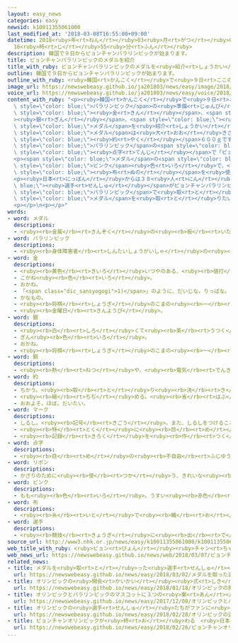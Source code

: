 ```yaml
---
layout: easy_news
categories: easy
newsid: k10011355061000
last_modified_at: '2018-03-08T16:55:00+09:00'
datetime: 2018<ruby>年<rt>ねん</rt></ruby>03<ruby>月<rt>がつ</rt></ruby>08<ruby>日<rt>にち</rt></ruby>
  16<ruby>時<rt>じ</rt></ruby>55<ruby>分<rt>ふん</rt></ruby>
description: 韓国で９日からピョンチャンパラリンピックが始まります。
title: ピョンチャンパラリンピックのメダルを紹介
title_with_ruby: ピョンチャンパラリンピックのメダルを<ruby>紹介<rt>しょうかい</rt></ruby>
outline: 韓国で９日からピョンチャンパラリンピックが始まります。
outline_with_ruby: <ruby>韓国<rt>かんこく</rt></ruby>で<ruby>９日<rt>ここのか</rt></ruby>からピョンチャンパラリンピックが<ruby>始<rt>はじ</rt></ruby>まります。
image_url: https://newswebeasy.github.io/ja201803/news/easy/image/2018/03/08/k10011355061000.jpg
voice_url: https://newswebeasy.github.io/ja201803/news/easy/voice/2018/03/08/k10011355061000.mp3
content_with_ruby: "<p><ruby>韓国<rt>かんこく</rt></ruby>で<ruby>９日<rt>ここのか</rt></ruby>からピョンチャンパラリンピックが<ruby>始<rt>はじ</rt></ruby>まります。<span\
  \ style=\"color: blue;\">パラリンピック</span>の<ruby>準備<rt>じゅんび</rt></ruby>をしている<ruby>組織委員会<rt>そしきいいんかい</rt></ruby>は<ruby>７日<rt>なのか</rt></ruby>、<span\
  \ style=\"color: blue;\"><ruby>金<rt>きん</rt></ruby></span>、<span style=\"color: blue;\"\
  ><ruby>銀<rt>ぎん</rt></ruby></span>、<span style=\"color: blue;\"><ruby>銅<rt>どう</rt></ruby></span><span\
  \ style=\"color: blue;\">メダル</span>を<ruby>紹介<rt>しょうかい</rt></ruby>しました。</p>\n<p><span\
  \ style=\"color: blue;\">メダル</span>は<ruby>大<rt>おお</rt></ruby>きさが９．２ｃｍで、<ruby>重<rt>おも</rt></ruby>さが<span\
  \ style=\"color: blue;\"><ruby>約<rt>やく</rt></ruby></span>６００ｇです。<ruby>表<rt>おもて</rt></ruby>には<span\
  \ style=\"color: blue;\">パラリンピック</span>の<span style=\"color: blue;\">マーク</span>と、<ruby>目<rt>め</rt></ruby>が<ruby>見<rt>み</rt></ruby>えない<ruby>人<rt>ひと</rt></ruby>にわかるように<span\
  \ style=\"color: blue;\"><ruby>点字<rt>てんじ</rt></ruby></span>で「ピョンチャンパラリンピック２０１８」とかいてあります。<ruby>横<rt>よこ</rt></ruby>には<ruby>英語<rt>えいご</rt></ruby>と<ruby>韓国語<rt>かんこくご</rt></ruby>で、「ピョンチャンパラリンピック２０１８」とかいてあります。</p>\n\
  <p><span style=\"color: blue;\">メダル</span>の<span style=\"color: blue;\">リボン</span>は<ruby>青<rt>あお</rt></ruby><ruby>緑<rt>みどり</rt></ruby>と<span\
  \ style=\"color: blue;\">ピンク</span><ruby>色<rt>いろ</rt></ruby>で、<ruby>韓国<rt>かんこく</rt></ruby>に<ruby>昔<rt>むかし</rt></ruby>からある<ruby>絹<rt>きぬ</rt></ruby>の<span\
  \ style=\"color: blue;\"><ruby>布<rt>ぬの</rt></ruby></span>を<ruby>使<rt>つか</rt></ruby>っています。</p>\n\
  <p><ruby>日本<rt>にっぽん</rt></ruby>からは３８<ruby>人<rt>にん</rt></ruby>の<span style=\"color:\
  \ blue;\"><ruby>選手<rt>せんしゅ</rt></ruby></span>がピョンチャンパラリンピックに<ruby>出<rt>で</rt></ruby>る<ruby>予定<rt>よてい</rt></ruby>です。<ruby>日本<rt>にっぽん</rt></ruby>は、４<ruby>年<rt>ねん</rt></ruby><ruby>前<rt>まえ</rt></ruby>の<span\
  \ style=\"color: blue;\">パラリンピック</span>で<ruby>取<rt>と</rt></ruby>った６<ruby>個<rt>こ</rt></ruby>より<ruby>多<rt>おお</rt></ruby>くの<span\
  \ style=\"color: blue;\">メダル</span>を<ruby>取<rt>と</rt></ruby>りたいと<ruby>考<rt>かんが</rt></ruby>えています。</p>\n\
  <p></p>\n<p></p>"
words:
- word: メダル
  descriptions:
  - <ruby><rb>金属</rb><rt>きんぞく</rt></ruby>の<ruby><rb>板</rb><rt>いた</rt></ruby>に、<ruby><rb>絵</rb><rt>え</rt></ruby>や<ruby><rb>文字</rb><rt>もじ</rt></ruby>などをうきぼりにしたもの。<ruby><rb>記念品</rb><rt>きねんひん</rt></ruby>や<ruby><rb>賞品</rb><rt>しょうひん</rt></ruby>などにする。
- word: パラリンピック
  descriptions:
  - <ruby><rb>身体障害者</rb><rt>しんたいしょうがいしゃ</rt></ruby>の<ruby><rb>国際</rb><rt>こくさい</rt></ruby>スポーツ<ruby><rb>大会</rb><rt>たいかい</rt></ruby>。<ruby><rb>四年</rb><rt>よねん</rt></ruby>に<ruby><rb>一度</rb><rt>いちど</rt></ruby>、オリンピック<ruby><rb>開催地</rb><rt>かいさいち</rt></ruby>で<ruby><rb>行</rb><rt>おこな</rt></ruby>われる。
- word: 金
  descriptions:
  - <ruby><rb>黄色</rb><rt>きいろ</rt></ruby>いつやのある、<ruby><rb>値打</rb><rt>ねう</rt></ruby>ちの<ruby><rb>高</rb><rt>たか</rt></ruby>い<ruby><rb>金属</rb><rt>きんぞく</rt></ruby>。こがね。
  - こがね<ruby><rb>色</rb><rt>いろ</rt></ruby>。
  - おかね。
  - 「<span class="dic_sansyogogi">1)</span>」のように、だいじな。りっぱな。
  - かなもの。
  - <ruby><rb>将棋</rb><rt>しょうぎ</rt></ruby>のこまの<ruby><rb>一</rb><rt>ひと</rt></ruby>つ。
  - <ruby><rb>金曜日</rb><rt>きんようび</rt></ruby>。
- word: 銀
  descriptions:
  - <ruby><rb>白</rb><rt>しろ</rt></ruby>くて<ruby><rb>美</rb><rt>うつく</rt></ruby>しいつやを<ruby><rb>持</rb><rt>も</rt></ruby>った<ruby><rb>金属</rb><rt>きんぞく</rt></ruby>。<ruby><rb>熱</rb><rt>ねつ</rt></ruby>や<ruby><rb>電気</rb><rt>でんき</rt></ruby>をよく<ruby><rb>伝</rb><rt>つた</rt></ruby>える。<ruby><rb>金</rb><rt>きん</rt></ruby>より<ruby><rb>軽</rb><rt>かる</rt></ruby>くてかたい。
  - ぎん<ruby><rb>色</rb><rt>いろ</rt></ruby>。
  - おかね。
  - <ruby><rb>将棋</rb><rt>しょうぎ</rt></ruby>のこまの<ruby><rb>一</rb><rt>ひと</rt></ruby>つ。
- word: 銅
  descriptions:
  - <ruby><rb>熱</rb><rt>ねつ</rt></ruby>や、<ruby><rb>電気</rb><rt>でんき</rt></ruby>をよく<ruby><rb>伝</rb><rt>つた</rt></ruby>える、<ruby><rb>赤</rb><rt>あか</rt></ruby>っぽい<ruby><rb>金属</rb><rt>きんぞく</rt></ruby>。あかがね。
- word: 約
  descriptions:
  - ちかう。<ruby><rb>取</rb><rt>と</rt></ruby>り<ruby><rb>決</rb><rt>き</rt></ruby>める。
  - <ruby><rb>縮</rb><rt>ちぢ</rt></ruby>める。<ruby><rb>省</rb><rt>はぶ</rt></ruby>く。<ruby><rb>簡単</rb><rt>かんたん</rt></ruby>にする。
  - おおよそ。ほぼ。だいたい。
- word: マーク
  descriptions:
  - しるし。<ruby><rb>記号</rb><rt>きごう</rt></ruby>。また、しるしをつけること。
  - <ruby><rb>特</rb><rt>とく</rt></ruby>に<ruby><rb>目</rb><rt>め</rt></ruby>をつけて<ruby><rb>注意</rb><rt>ちゅうい</rt></ruby>すること。
  - <ruby><rb>記録</rb><rt>きろく</rt></ruby>を<ruby><rb>作</rb><rt>つく</rt></ruby>ること。
- word: 点字
  descriptions:
  - <ruby><rb>目</rb><rt>め</rt></ruby>の<ruby><rb>不自由</rb><rt>ふじゆう</rt></ruby>な<ruby><rb>人</rb><rt>ひと</rt></ruby>が、<ruby><rb>指</rb><rt>ゆび</rt></ruby>の<ruby><rb>先</rb><rt>さき</rt></ruby>でさわって<ruby><rb>読</rb><rt>よ</rt></ruby>む、<ruby><rb>文字</rb><rt>もじ</rt></ruby>の<ruby><rb>代</rb><rt>か</rt></ruby>わりになるしるし。<ruby><rb>紙</rb><rt>かみ</rt></ruby>などの<ruby><rb>表面</rb><rt>ひょうめん</rt></ruby>にうき<ruby><rb>出</rb><rt>だ</rt></ruby>させた<ruby><rb>小</rb><rt>ちい</rt></ruby>さな<ruby><rb>点</rb><rt>てん</rt></ruby>を<ruby><rb>組</rb><rt>く</rt></ruby>み<ruby><rb>合</rb><rt>あ</rt></ruby>わせて<ruby><rb>使</rb><rt>つか</rt></ruby>う。
- word: リボン
  descriptions:
  - かざりのために<ruby><rb>使</rb><rt>つか</rt></ruby>う、きれいな<ruby><rb>色</rb><rt>いろ</rt></ruby>の、はばのせまい<ruby><rb>布</rb><rt>ぬの</rt></ruby>。また、そのかざり。
- word: ピンク
  descriptions:
  - もも<ruby><rb>色</rb><rt>いろ</rt></ruby>。うすい<ruby><rb>赤色</rb><rt>あかいろ</rt></ruby>。
- word: 布
  descriptions:
  - <ruby><rb>糸</rb><rt>いと</rt></ruby>で<ruby><rb>織</rb><rt>お</rt></ruby>った<ruby><rb>物</rb><rt>もの</rt></ruby>。<ruby><rb>織物</rb><rt>おりもの</rt></ruby>。きれ。
- word: 選手
  descriptions:
  - <ruby><rb>競技</rb><rt>きょうぎ</rt></ruby>に<ruby><rb>出</rb><rt>で</rt></ruby>るために<ruby><rb>選</rb><rt>えら</rt></ruby>ばれた<ruby><rb>人</rb><rt>ひと</rt></ruby>。
source_url: http://www3.nhk.or.jp/news/easy/k10011355061000/k10011355061000.html
web_title_with_ruby: <ruby>ピョン<rt>ぴょん</rt></ruby><ruby>チャン<rt>ちゃん</rt></ruby><ruby>パラリンピック<rt>ぱらりんぴっく</rt></ruby>の<ruby>メダル<rt>めだる</rt></ruby><ruby>公開<rt>こうかい</rt></ruby>
web_news_url: https://newswebeasy.github.io/news/web/2018/03/07/ピョンチャンパラリンピックのメダル公開
related_news:
- title: メダルを<ruby>取<rt>と</rt></ruby>った<ruby>選手<rt>せんしゅ</rt></ruby>の<ruby>切手<rt>きって</rt></ruby>が３０<ruby>万<rt>まん</rt></ruby>セット<ruby>以上<rt>いじょう</rt></ruby><ruby>売<rt>う</rt></ruby>れる
  url: https://newswebeasy.github.io/news/easy/2018/03/02/メダルを取った選手の切手が30万セット以上売れる
- title: オリンピックの<ruby>開会<rt>かいかい</rt></ruby><ruby>式<rt>しき</rt></ruby>　<ruby>韓国<rt>かんこく</rt></ruby>と<ruby>北朝鮮<rt>きたちょうせん</rt></ruby>の<ruby>選手<rt>せんしゅ</rt></ruby>は<ruby>一緒<rt>いっしょ</rt></ruby>に<ruby>歩<rt>ある</rt></ruby>く
  url: https://newswebeasy.github.io/news/easy/2018/01/18/オリンピックの開会式-韓国と北朝鮮の選手は一緒に歩く
- title: オリンピックとパラリンピックのマスコットに３つの<ruby>案<rt>あん</rt></ruby>
  url: https://newswebeasy.github.io/news/easy/2017/12/08/オリンピックとパラリンピックのマスコットに3つの案
- title: オリンピックの<ruby>選手<rt>せんしゅ</rt></ruby>たちがファンに<ruby>感謝<rt>かんしゃ</rt></ruby>の<ruby>気持<rt>きも</rt></ruby>ちを<ruby>伝<rt>つた</rt></ruby>える
  url: https://newswebeasy.github.io/news/easy/2018/02/28/オリンピックの選手たちがファンに感謝の気持ちを伝える
- title: ピョンチャンオリンピックが<ruby>終<rt>お</rt></ruby>わる　<ruby>日本<rt>にっぽん</rt></ruby>のメダルは１３<ruby>個<rt>こ</rt></ruby>
  url: https://newswebeasy.github.io/news/easy/2018/02/26/ピョンチャンオリンピックが終わる-日本のメダルは13個
...
```

